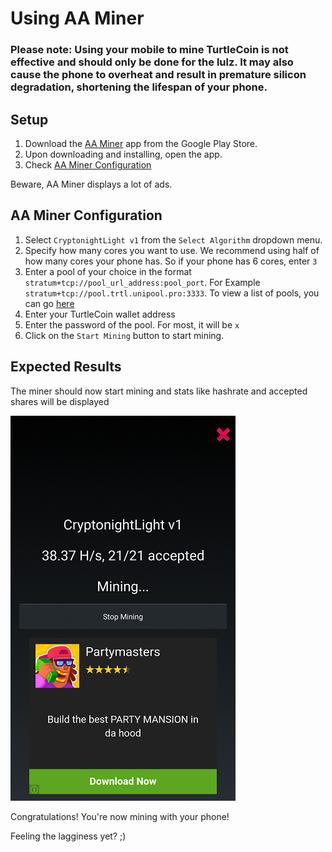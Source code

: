 # Using AA Miner

### Please note: Using your mobile to mine TurtleCoin is not effective and should only be done for the lulz. It may also cause the phone to overheat and result in premature silicon degradation, shortening the lifespan of your phone.

## Setup

1. Download the [AA Miner](https://play.google.com/store/apps/details?id=com.aaminer.miner) app from the Google Play Store.
2. Upon downloading and installing, open the app.
3. Check [AA Miner Configuration](#aa-miner-config)

Beware, AA Miner displays a lot of ads.

## AA Miner Configuration<a name="aa-miner-config"></a>

1. Select `CryptonightLight v1` from the `Select Algorithm` dropdown menu.
2. Specify how many cores you want to use. We recommend using half of how many cores your phone has. So if your phone has 6 cores, enter `3`
3. Enter a pool of your choice in the format `stratum+tcp://pool_url_address:pool_port`.
   For Example `stratum+tcp://pool.trtl.unipool.pro:3333`. To view a list of pools, you can go [here](../Pools)
4. Enter your TurtleCoin wallet address
5. Enter the password of the pool. For most, it will be `x`
6. Click on the `Start Mining` button to start mining.

## Expected Results

The miner should now start mining and stats like hashrate and accepted shares will be displayed

![aa-miner](images/aa-miner.png)

Congratulations! You're now mining with your phone!



Feeling the lagginess yet? ;)